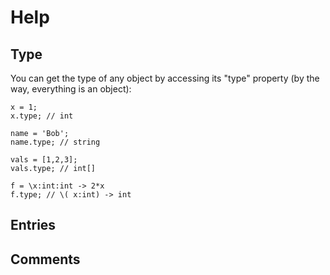# Help

## Type

You can get the type of any object by accessing its "type" property (by the way, everything is an object):

```
x = 1;
x.type; // int
```

```
name = 'Bob';
name.type; // string
```

```
vals = [1,2,3];
vals.type; // int[]
```

```
f = \x:int:int -> 2*x
f.type; // \( x:int) -> int
```


## Entries


## Comments